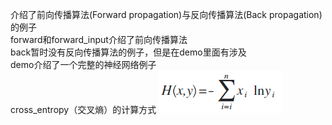 介绍了前向传播算法(Forward propagation)与反向传播算法(Back propagation)的例子</br>
forward和forward_input介绍了前向传播算法</br>
back暂时没有反向传播算法的例子，但是在demo里面有涉及</br>
demo介绍了一个完整的神经网络例子</br>
cross_entropy（交叉熵）的计算方式
![交叉熵计算方式](https://github.com/WRAllen/LearnTensorflow/blob/master/img_storage/cross_entropy.png)</br>
